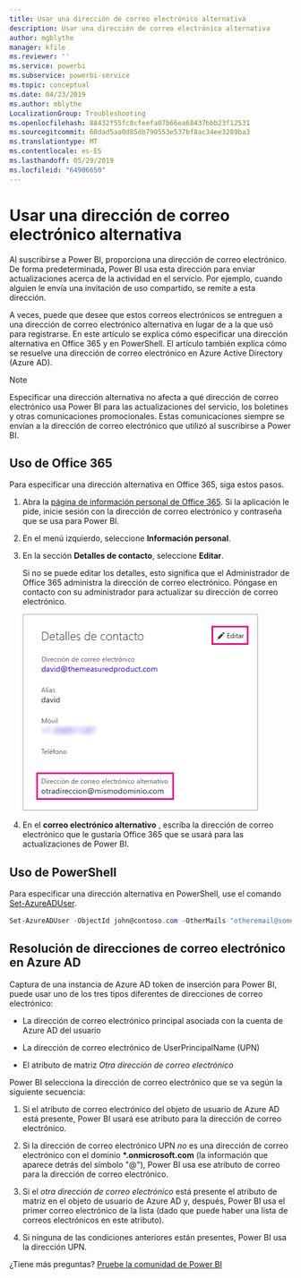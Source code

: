 ```yaml
---
title: Usar una dirección de correo electrónico alternativa
description: Usar una dirección de correo electrónico alternativa
author: mgblythe
manager: kfile
ms.reviewer: ''
ms.service: powerbi
ms.subservice: powerbi-service
ms.topic: conceptual
ms.date: 04/23/2019
ms.author: mblythe
LocalizationGroup: Troubleshooting
ms.openlocfilehash: 88432f55fc8cfeefa07b66ea68437bbb23f12531
ms.sourcegitcommit: 60dad5aa0d85db790553e537bf8ac34ee3289ba3
ms.translationtype: MT
ms.contentlocale: es-ES
ms.lasthandoff: 05/29/2019
ms.locfileid: "64906650"
---
```

# <a name="use-an-alternate-email-address"></a>Usar una dirección de correo electrónico alternativa

Al suscribirse a Power BI, proporciona una dirección de correo electrónico. De forma predeterminada, Power BI usa esta dirección para enviar actualizaciones acerca de la actividad en el servicio. Por ejemplo, cuando alguien le envía una invitación de uso compartido, se remite a esta dirección.

A veces, puede que desee que estos correos electrónicos se entreguen a una dirección de correo electrónico alternativa en lugar de a la que usó para registrarse. En este artículo se explica cómo especificar una dirección alternativa en Office 365 y en PowerShell. El artículo también explica cómo se resuelve una dirección de correo electrónico en Azure Active Directory (Azure AD).

> [!NOTE]
> Especificar una dirección alternativa no afecta a qué dirección de correo electrónico usa Power BI para las actualizaciones del servicio, los boletines y otras comunicaciones promocionales. Estas comunicaciones siempre se envían a la dirección de correo electrónico que utilizó al suscribirse a Power BI.

## <a name="use-office-365"></a>Uso de Office 365

Para especificar una dirección alternativa en Office 365, siga estos pasos.

1. Abra la [página de información personal de Office 365](https://portal.office.com/account/#personalinfo). Si la aplicación le pide, inicie sesión con la dirección de correo electrónico y contraseña que se usa para Power BI.

1. En el menú izquierdo, seleccione **Información personal**.

1. En la sección **Detalles de contacto**, seleccione **Editar**.

    Si no se puede editar los detalles, esto significa que el Administrador de Office 365 administra la dirección de correo electrónico. Póngase en contacto con su administrador para actualizar su dirección de correo electrónico.

    ![Detalles de contacto](media/service-admin-alternate-email-address-for-power-bi/contact-details.png)

1. En el **correo electrónico alternativo** , escriba la dirección de correo electrónico que le gustaría Office 365 que se usará para las actualizaciones de Power BI.

## <a name="use-powershell"></a>Uso de PowerShell

Para especificar una dirección alternativa en PowerShell, use el comando [Set-AzureADUser](/powershell/module/azuread/set-azureaduser/).

```powershell
Set-AzureADUser -ObjectId john@contoso.com -OtherMails "otheremail@somedomain.com"
```

## <a name="email-address-resolution-in-azure-ad"></a>Resolución de direcciones de correo electrónico en Azure AD

Captura de una instancia de Azure AD token de inserción para Power BI, puede usar uno de los tres tipos diferentes de direcciones de correo electrónico:

* La dirección de correo electrónico principal asociada con la cuenta de Azure AD del usuario

* La dirección de correo electrónico de UserPrincipalName (UPN)

* El atributo de matriz *Otra dirección de correo electrónico*

Power BI selecciona la dirección de correo electrónico que se va según la siguiente secuencia:

1. Si el atributo de correo electrónico del objeto de usuario de Azure AD está presente, Power BI usará ese atributo para la dirección de correo electrónico.

1. Si la dirección de correo electrónico UPN *no* es una dirección de correo electrónico con el dominio **\*.onmicrosoft.com** (la información que aparece detrás del símbolo "\@"), Power BI usa ese atributo de correo para la dirección de correo electrónico.

1. Si el *otra dirección de correo electrónico* está presente el atributo de matriz en el objeto de usuario de Azure AD y, después, Power BI usa el primer correo electrónico de la lista (dado que puede haber una lista de correos electrónicos en este atributo).

1. Si ninguna de las condiciones anteriores están presentes, Power BI usa la dirección UPN.

¿Tiene más preguntas? [Pruebe la comunidad de Power BI](http://community.powerbi.com/)